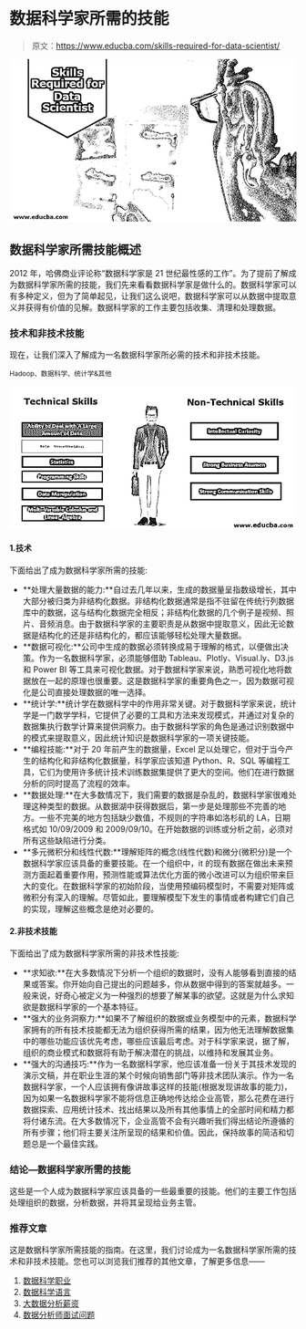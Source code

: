 # 数据科学家所需的技能

> 原文：<https://www.educba.com/skills-required-for-data-scientist/>

![Skills Required for Data Scientist](img/dd2064283d8892c7d3f32bd1cc62a38d.png)



## 数据科学家所需技能概述

2012 年，哈佛商业评论称“数据科学家是 21 世纪最性感的工作”。为了提前了解成为数据科学家所需的技能，我们先来看看数据科学家是做什么的。数据科学家可以有多种定义，但为了简单起见，让我们这么说吧，数据科学家可以从数据中提取意义并获得有价值的见解。数据科学家的工作主要包括收集、清理和处理数据。

### 技术和非技术技能

现在，让我们深入了解成为一名数据科学家所必需的技术和非技术技能。

<small>Hadoop、数据科学、统计学&其他</small>

![Technical and Non Technical Skills](img/13cf129dfa434a5262583bd740cbbad3.png)



#### 1.技术

下面给出了成为数据科学家所需的技能:

*   **处理大量数据的能力:**自过去几年以来，生成的数据量呈指数级增长，其中大部分被归类为非结构化数据。非结构化数据通常是指不驻留在传统行列数据库中的数据，这与结构化数据完全相反；非结构化数据的几个例子是视频、照片、音频消息。由于数据科学家的主要职责是从数据中提取意义，因此无论数据是结构化的还是非结构化的，都应该能够轻松处理大量数据。
*   **数据可视化:**公司中生成的数据必须转换成易于理解的格式，以便做出决策。作为一名数据科学家，必须能够借助 Tableau、Plotly、Visual.ly、D3.js 和 Power BI 等工具来可视化数据。对于数据科学家来说，熟悉可视化地将数据放在一起的原理也很重要。这是数据科学家的重要角色之一，因为数据可视化是公司直接处理数据的唯一选择。
*   **统计学:**统计学在数据科学中的作用非常关键。对于数据科学家来说，统计学是一门数学学科，它提供了必要的工具和方法来发现模式，并通过对复杂的数据集执行数学计算来提供洞察力。由于数据科学家的角色是通过识别数据中的模式来提取意义，因此统计知识是数据科学家的一项关键技能。
*   **编程技能:**对于 20 年前产生的数据量，Excel 足以处理它，但对于当今产生的结构化和非结构化数据量，科学家应该知道 Python、R、SQL 等编程工具，它们为使用许多统计技术训练数据集提供了更大的空间。他们在进行数据分析的同时提高了流程的效率。
*   **数据处理:**在大多数情况下，我们需要的数据是杂乱的，数据科学家很难处理这种类型的数据。从数据湖中获得数据后，第一步是处理那些不完善的地方。一些不完美的地方包括缺少数值，不规则的字符串如洛杉矶的 LA，日期格式如 10/09/2009 和 2009/09/10。在开始数据的训练或分析之前，必须对所有这些缺陷进行分类。
*   **多元微积分和线性代数:**理解矩阵的概念(线性代数)和微分(微积分)是一个数据科学家应该具备的重要技能。在一个组织中，it 的现有数据在做出未来预测方面起着重要作用，预测性能或算法优化方面的微小改进可以为组织带来巨大的变化。在数据科学家的初始阶段，当使用预编码模型时，不需要对矩阵或微积分有深入的理解。尽管如此，要理解模型下发生的事情或者构建它们自己的实现，理解这些概念是绝对必要的。

#### 2.非技术技能

下面给出了成为数据科学家所需的非技术性技能:

*   **求知欲:**在大多数情况下分析一个组织的数据时，没有人能够看到直接的结果或答案。你开始向自己提出的问题越多，你从数据中得到的答案就越多。一般来说，好奇心被定义为一种强烈的想要了解某事的欲望。这就是为什么求知欲是数据科学家的一个基本特征。
*   **强大的业务洞察力:**如果不了解组织的数据或业务模型中的元素，数据科学家拥有的所有技术技能都无法为组织获得所需的结果，因为他无法理解数据集中的哪些功能应该优先考虑，哪些应该最后考虑。对于科学家来说，据了解，组织的商业模式和数据将有助于解决潜在的挑战，以维持和发展其业务。
*   **强大的沟通技巧:**作为一名数据科学家，他应该准备一份关于其技术发现的演示文稿，并在职业生涯的某个时候向销售部门等非技术团队演示。作为一名数据科学家，一个人应该拥有像讲故事这样的技能(根据发现讲故事的能力)，因为如果一名数据科学家不能将信息正确地传达给企业高管，那么花费在进行数据探索、应用统计技术、找出结果以及所有其他事情上的全部时间和精力都将付诸东流。在大多数情况下，企业高管不会有兴趣听我们得出结论所遵循的所有步骤；他们将主要关注所呈现的结果和价值。因此，保持故事的简洁和切题总是一个最佳实践。

### 结论—数据科学家所需的技能

这些是一个人成为数据科学家应该具备的一些最重要的技能。他们的主要工作包括处理组织的数据，分析数据，并将其呈现给业务主管。

### 推荐文章

这是数据科学家所需技能的指南。在这里，我们讨论成为一名数据科学家所需的技术和非技术技能。您也可以浏览我们推荐的其他文章，了解更多信息——

1.  [数据科学职业](https://www.educba.com/data-science-career/)
2.  [数据科学语言](https://www.educba.com/data-science-languages/)
3.  [大数据分析薪资](https://www.educba.com/big-data-analytics-salary/)
4.  [数据分析师面试问题](https://www.educba.com/data-analyst-interview-questions/)





